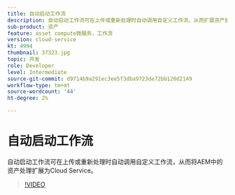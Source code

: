```yaml
---
title: 自动启动工作流
description: 自动启动工作流可在上传或重新处理时自动调用自定义工作流，从而扩展资产处理。
sub-product: 资产
feature: asset compute微服务，工作流
version: cloud-service
kt: 4994
thumbnail: 37323.jpg
topic: 开发
role: Developer
level: Intermediate
source-git-commit: d9714b9a291ec3ee5f3dba9723de72bb120d2149
workflow-type: tm+mt
source-wordcount: '44'
ht-degree: 2%

---
```



# 自动启动工作流

自动启动工作流可在上传或重新处理时自动调用自定义工作流，从而将AEM中的资产处理扩展为Cloud Service。

>[!VIDEO](https://video.tv.adobe.com/v/37323/?quality=12&learn=on&hidetitle=true)
